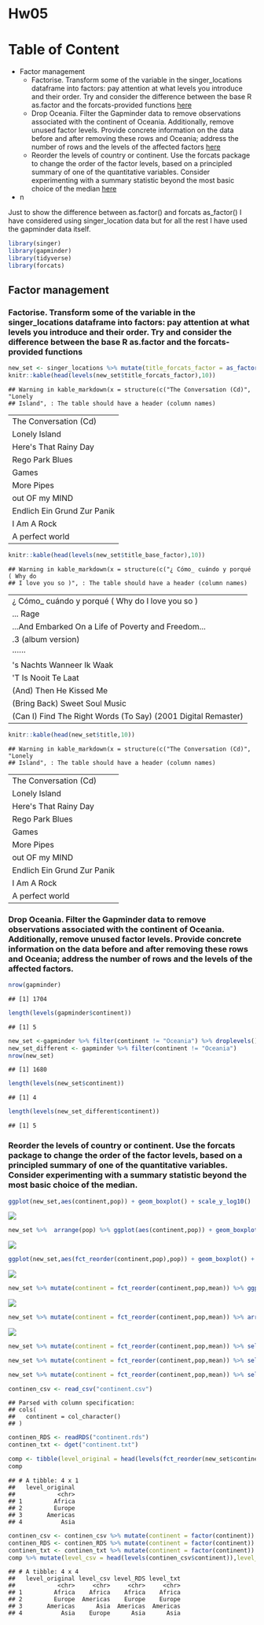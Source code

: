 Hw05
================

Table of Content
================

-   Factor management
    -   Factorise. Transform some of the variable in the singer\_locations dataframe into factors: pay attention at what levels you introduce and their order. Try and consider the difference between the base R as.factor and the forcats-provided functions [here](#header1)
    -   Drop Oceania. Filter the Gapminder data to remove observations associated with the continent of Oceania. Additionally, remove unused factor levels. Provide concrete information on the data before and after removing these rows and Oceania; address the number of rows and the levels of the affected factors [here](#header2)
    -   Reorder the levels of country or continent. Use the forcats package to change the order of the factor levels, based on a principled summary of one of the quantitative variables. Consider experimenting with a summary statistic beyond the most basic choice of the median [here](#header3)
-   n

Just to show the difference between as.factor() and forcats as\_factor() I have considered using singer\_location data but for all the rest I have used the gapminder data itself.

``` r
library(singer)
library(gapminder)
library(tidyverse)
library(forcats)
```

Factor management
-----------------

<a name=header1> </a>

### Factorise. Transform some of the variable in the singer\_locations dataframe into factors: pay attention at what levels you introduce and their order. Try and consider the difference between the base R as.factor and the forcats-provided functions

``` r
new_set <- singer_locations %>% mutate(title_forcats_factor = as_factor(title), title_base_factor = as.factor(title))
knitr::kable(head(levels(new_set$title_forcats_factor),10))
```

    ## Warning in kable_markdown(x = structure(c("The Conversation (Cd)", "Lonely
    ## Island", : The table should have a header (column names)

|                             |
|:----------------------------|
| The Conversation (Cd)       |
| Lonely Island               |
| Here's That Rainy Day       |
| Rego Park Blues             |
| Games                       |
| More Pipes                  |
| out OF my MIND              |
| Endlich Ein Grund Zur Panik |
| I Am A Rock                 |
| A perfect world             |

``` r
knitr::kable(head(levels(new_set$title_base_factor),10))
```

    ## Warning in kable_markdown(x = structure(c("¿ Cómo_ cuándo y porqué ( Why do
    ## I love you so )", : The table should have a header (column names)

|                                                               |
|:--------------------------------------------------------------|
| ¿ Cómo\_ cuándo y porqué ( Why do I love you so )             |
| ... Rage                                                      |
| ...And Embarked On a Life of Poverty and Freedom...           |
| .3 (album version)                                            |
| ······                                                        |
| 's Nachts Wanneer Ik Waak                                     |
| 'T Is Nooit Te Laat                                           |
| (And) Then He Kissed Me                                       |
| (Bring Back) Sweet Soul Music                                 |
| (Can I) Find The Right Words (To Say) (2001 Digital Remaster) |

``` r
knitr::kable(head(new_set$title,10))
```

    ## Warning in kable_markdown(x = structure(c("The Conversation (Cd)", "Lonely
    ## Island", : The table should have a header (column names)

|                             |
|:----------------------------|
| The Conversation (Cd)       |
| Lonely Island               |
| Here's That Rainy Day       |
| Rego Park Blues             |
| Games                       |
| More Pipes                  |
| out OF my MIND              |
| Endlich Ein Grund Zur Panik |
| I Am A Rock                 |
| A perfect world             |

<a name=header2> </a>

### Drop Oceania. Filter the Gapminder data to remove observations associated with the continent of Oceania. Additionally, remove unused factor levels. Provide concrete information on the data before and after removing these rows and Oceania; address the number of rows and the levels of the affected factors.

``` r
nrow(gapminder)
```

    ## [1] 1704

``` r
length(levels(gapminder$continent))
```

    ## [1] 5

``` r
new_set <-gapminder %>% filter(continent != "Oceania") %>% droplevels()
new_set_different <- gapminder %>% filter(continent != "Oceania")
nrow(new_set)
```

    ## [1] 1680

``` r
length(levels(new_set$continent))
```

    ## [1] 4

``` r
length(levels(new_set_different$continent))
```

    ## [1] 5

<a name=header2> </a>

### Reorder the levels of country or continent. Use the forcats package to change the order of the factor levels, based on a principled summary of one of the quantitative variables. Consider experimenting with a summary statistic beyond the most basic choice of the median.

``` r
ggplot(new_set,aes(continent,pop)) + geom_boxplot() + scale_y_log10()
```

![](Hw05_files/figure-markdown_github-ascii_identifiers/unnamed-chunk-4-1.png)

``` r
new_set %>%  arrange(pop) %>% ggplot(aes(continent,pop)) + geom_boxplot() + scale_y_log10()
```

![](Hw05_files/figure-markdown_github-ascii_identifiers/unnamed-chunk-4-2.png)

``` r
ggplot(new_set,aes(fct_reorder(continent,pop),pop)) + geom_boxplot() + scale_y_log10()
```

![](Hw05_files/figure-markdown_github-ascii_identifiers/unnamed-chunk-4-3.png)

``` r
new_set %>% mutate(continent = fct_reorder(continent,pop,mean)) %>% ggplot(aes(continent,pop)) + geom_boxplot() + scale_y_log10() 
```

![](Hw05_files/figure-markdown_github-ascii_identifiers/unnamed-chunk-4-4.png)

``` r
new_set %>% mutate(continent = fct_reorder(continent,pop,mean)) %>% arrange(pop) %>% ggplot(aes(continent,pop)) + geom_boxplot() + scale_y_log10()
```

![](Hw05_files/figure-markdown_github-ascii_identifiers/unnamed-chunk-4-5.png)

``` r
new_set %>% mutate(continent = fct_reorder(continent,pop,mean)) %>% select(continent) %>% write_csv("continent.csv")

new_set %>% mutate(continent = fct_reorder(continent,pop,mean)) %>% select(continent) %>% saveRDS("continent.rds")

new_set %>% mutate(continent = fct_reorder(continent,pop,mean)) %>% select(continent) %>% dput("continent.txt")

continen_csv <- read_csv("continent.csv")
```

    ## Parsed with column specification:
    ## cols(
    ##   continent = col_character()
    ## )

``` r
continen_RDS <- readRDS("continent.rds")   
continen_txt <- dget("continent.txt")  

comp <- tibble(level_original = head(levels(fct_reorder(new_set$continent,new_set$pop,mean))))
comp
```

    ## # A tibble: 4 x 1
    ##   level_original
    ##            <chr>
    ## 1         Africa
    ## 2         Europe
    ## 3       Americas
    ## 4           Asia

``` r
continen_csv <- continen_csv %>% mutate(continent = factor(continent))
continen_RDS <- continen_RDS %>% mutate(continent = factor(continent))
continen_txt <- continen_txt %>% mutate(continent = factor(continent))
comp %>% mutate(level_csv = head(levels(continen_csv$continent)),level_RDS = head(levels(continen_RDS$continent)),level_txt = head(levels(continen_txt$continent)))
```

    ## # A tibble: 4 x 4
    ##   level_original level_csv level_RDS level_txt
    ##            <chr>     <chr>     <chr>     <chr>
    ## 1         Africa    Africa    Africa    Africa
    ## 2         Europe  Americas    Europe    Europe
    ## 3       Americas      Asia  Americas  Americas
    ## 4           Asia    Europe      Asia      Asia
